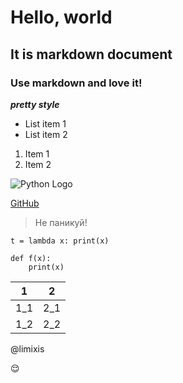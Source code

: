 # Hello, world

## It is markdown document

### Use markdown and love it!

***pretty style***

* List item 1
* List item 2

1. Item 1
2. Item 2

![Python Logo](https://www.visualstudio.com/wp-content/uploads/2016/06/python-1-562x309@2x-op.png)

[GitHub](http://github.com)

> Не паникуй!

`t = lambda x: print(x)`

	def f(x):
		print(x)
		
| 1      |    2|
| ------ |-----|
| 1_1    | 2_1 |
| 1_2    | 2_2 |

@limixis

😌



	


